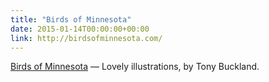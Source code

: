```yaml
---
title: "Birds of Minnesota"
date: 2015-01-14T00:00:00+00:00
link: http://birdsofminnesota.com/
---
```

[Birds of Minnesota](http://birdsofminnesota.com/) &mdash; 
 Lovely illustrations, by Tony Buckland.
